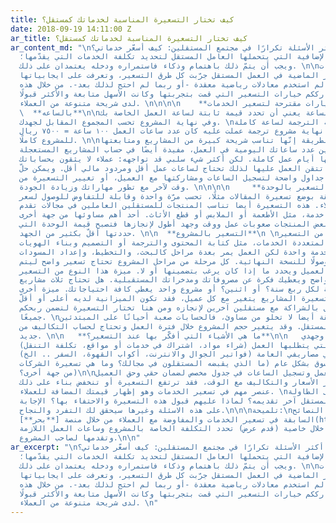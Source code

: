 ```yaml
---
title: كيف تختار التسعيرة المناسبة لخدماتك كمستقل؟
date: 2018-09-19 14:11:00 Z
ar_title: كيف تختار التسعيرة المناسبة لخدماتك كمستقل؟
ar_content_md: "\nأحد أكثر الأسئلة تكرارًا في مجتمع المستقلين: كيف أسعّر خدماتي؟ \nهذه
  المسؤولية الإضافية التي يتحملها العامل المستقل لتحديد تكلفة الخدمات التي يقدّمها؛
  ويجب أن يتمّ ذلك باهتمام وذكاء فاستمراره ودخله يعتمدان على ذلك. \n\nخلال السنوات
  الخمسة عشر الماضية في العمل المستقل جرّبت كل طرق التسعير، وتعرفت على ايجابياتها
  وسلبياتها. لم استخدم معادلات رياضية معقدة -أو ربما لم احتج لذلك بعد-. من خلال هذه
  التدوينة أشارككم خيارات التسعير التي قمت بتجربتها وكانت الأسهل متابعة والأكثر قبولًا
  لدى شريحة متنوعة من العملاء. \n\n\n\n    **خيارات مقترحة لتسعير الخدمات**\n\n\n\n
  \  **بالساعه**\n\nالتسعير بالساعة يعني أن تحدد قيمة ثابتة لساعة العمل الخاصة بك،
  وفي نهاية المشروع تحسب المجموع المقابل لجهدك. \nيعني مثلًا: كلفة الترجمة لساعة كاملة
  ٧٥ ريال، وفي نهاية مشروع ترجمة عملت عليه كان عدد ساعات العمل ١٠٠ ساعة = ٧٥٠٠ ريال
  للمشروع كاملًا. \n\nميزة هذه الطريقة إنّها تناسب شريحة كبيرة من المشاريع ومتابعتها
  سهلة بمجرد تدوين عدد ساعاتك اليومية في العمل، مفيدة أيضًا في حساب المشاريع المستعجلة
  التي ستقضي عليها أيام عمل كاملة. لكن أكثر شيء سلبي قد تواجهه: عملاء لا يثقون بحساباتك،
  أو مشاريع تتقن العمل عليها لذلك تحتاج لساعات عمل أقل ومردود مالي أقل. ويمكن حلّ
  هذا باستخدام جداول واضحة لتسجيل الساعات ومشاركتها مع العميل، أو تغيير التسعيرة من
  وقت لآخر مع تطور مهاراتك وزيادة الجودة. \n\n\n\n     **التسعير بالوحدة **\n\n\n\nأفادتني
  هذه الطريقة بوضع تسعيرة المقالات مثلًا، تحسب مرّة واحدة وقابلة للتفاوض للوصول لسعر
  محدد مع العملاء. هذه التسعيرة أيضا تناسب المنتجات للمستقلين العاملين في مجالات تقدم
  منتج وليس خدمة، مثل الأطعمة أو الملابس أو قطع الأثاث. أحد أهم مساوئها من جهة أخرى
  قد يظهر مع بعض المنتجات صعوبات عمل ووقت وجهد أطول لإنجازها فتصبح قيمة الوحدة التي
  حددتها أقلّ بكثير من الجهد. \n\n  **التسعير بالمشروع**\n \nيناسب هذا النوع من التسعير
  المشاريع المتعددة الخدمات، مثل كتابة المحتوى والترجمة أو التصميم وبناء الهويات.
  تبدو في ظاهرها خدمة واحدة لكن العمل يمر بعدة مراحل كالبحث، والتخطيط، وإعداد المسودات،
  التحرير، وصولًا للنسخة النهائية. كل مرحلة من مراحل المشروع تحتاج تسعير واضح ليتم
  مشاركتها مع العميل ويحدد ما إذا كان يرغب بتضمينها أو لا. ميزة هذا النوع من التسعير
  إنه شامل وواضح ويعطيك فكرة عن مصروفاتك ومدخراتك المستقبلية. هل تحتاج ثلاث مشاريع
  بقيمة معينة لكل ربع سنة؟ أو اثنين؟ أو مشروع واحد يغطي كافة احتياجاتك. ميزة أخرى
  أن حساب تسعيرة المشاريع يتغير مع كل عميل، فقد تكون الميزانية لديه أعلى أو أقلّ،
  قد تستطيع العمل بالشراكة مع مستقلين آخرين لإنجازه ومن هنا تختار التسعيرة لتضمن ربحكم
  جميعًا. \nهذه الطريقة أيضا لا تخلو من مساوئ، فالحسابات صعبة أحيانًا على المبتدئين
  في العمل المستقل. وقد يتغير حجم المشروع خلال فترة العمل وتحتاج لحساب التكاليف من
  جديد. \n\n   **ما هي الأشياء التي أفكّر بها عند التسعير؟**\n\n   وقتي وجهدي\n\nالتكاليف
  الإضافية التي يتطلبها العمل (شراء مواد، اشتراك في خدمات أو مواقع، تكلفة التنقل)\nمساهمة
  هذا المشروع في مصاريفي العامة (فواتير الجوال والانترنت، أكواب القهوة، السفر .. الخ)\nضبطه
  مع تسعيرة السوق بشكل عام (ما الذي يقبضه المستقلون في مجالك؟ وما هي تسعيرة الشركات
  من جهة أخرى؟)\n\nمتابعة وقت العمل وتسجيل الساعات في جدول مخصص لضمان حقي وحق العميل\n\nوالانتباه
  لتغير الأسعار والتكاليف مع الوقت، فقد ترتفع التسعيرة أو تنخفض بناء على ذلك\n\nتبقى
  عنصر مهم في تسعير الخدمات وهو إظهار قيمتك المضافة للعملاء. \nما الذي ستضعه على الطاولة
  ولا يمكن لمستقل آخر تقديمه؟ لماذا عليهم قبول هذه التسعيرة والاحتفاء بها؟ الإجابة
  على هذه الاسئلة وغيرها سيحقق لك التفرد والنجاح.\n\n\nتلميحة:\nيمكنك تجربة النصائح
  السابقة في تسعير الخدمات والمفاوضة مع العملاء من خلال منصة [**بحر**](http://bit.ly/2NUTTy4)
  للمستقلين. فمن خلال خاصية (قدم عرض) تحدد التكلفة الخاصة بالمشروع وساعات العمل اللازمة
  وتقدمها لصاحب المشروع.\n\n"
ar_excerpt: "\nأحد أكثر الأسئلة تكرارًا في مجتمع المستقلين: كيف أسعّر خدماتي؟ \nهذه
  المسؤولية الإضافية التي يتحملها العامل المستقل لتحديد تكلفة الخدمات التي يقدّمها؛
  ويجب أن يتمّ ذلك باهتمام وذكاء فاستمراره ودخله يعتمدان على ذلك. \n\nخلال السنوات
  الخمسة عشر الماضية في العمل المستقل جرّبت كل طرق التسعير، وتعرفت على ايجابياتها
  وسلبياتها. لم استخدم معادلات رياضية معقدة -أو ربما لم احتج لذلك بعد-. من خلال هذه
  التدوينة أشارككم خيارات التسعير التي قمت بتجربتها وكانت الأسهل متابعة والأكثر قبولًا
  لدى شريحة متنوعة من العملاء. \n"
---
```


